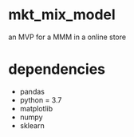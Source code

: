 # mkt_mix_model
an MVP for a MMM in a online store

# dependencies 
 - pandas 
 - python = 3.7
 - matplotlib 
 - numpy
 - sklearn

